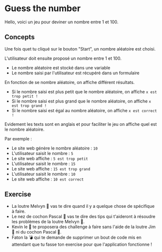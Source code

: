 # Guess the number

Hello, voici un jeu pour deviner un nombre entre 1 et 100.

## Concepts

Une fois quet tu cliqué sur le bouton "Start", un nombre aléatoire est choisi.

L'utilisateur doit ensuite proposé un nombre entre 1 et 100.

- Le nombre aléatoire est stocké dans une variable
- Le nombre saisi par l'utilisateur est récupéré dans un formulaire

En fonction de se nombre aléatoire, on affiche différent résultats.

- Si le nombre saisi est plus petit que le nombre aléatoire, on affiche `x est trop petit !`
- Si le nombre saisi est plus grand que le nombre aléatoire, on affiche `x est trop grand !`
- Si le nombre saisi est égal au nombre aléatoire, on affiche `x est correct !`

Evidement les texts sont en anglais et pour faciliter le jeu on affiche quel est le nombre aléatoire.

Par exemple :

- Le site web génère le nombre aléatoire : `10`
- L'utilisateur saisit le nombre : `5`
- Le site web affiche : `5 est trop petit`
- L'utilisateur saisit le nombre : `15`
- Le site web affiche : `15 est trop grand`
- L'utilisateur saisit le nombre : `10`
- Le site web affiche : `10 est correct`

## Exercise

- La loutre Melvyn 🦦 vas te dire quand il y a quelque chose de spécifique à faire.
- Le nez de cochon Pascal 🐽 vas te dire des tips qui t'aideront à résoudre les problèmes de la loutre Melvyn 🦦.
- Kevin le 💯 te proposera des challenge à faire sans l'aide de la loutre Jim 🦦 ni du cochon Pascal 🐽.
- Faton la 💣 qui te demande de supprimer un bout de code mis en attendant que tu fasse ton exercise pour que l'application fonctionne !
